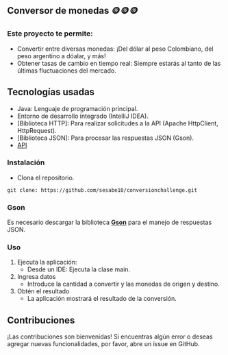 ## **Conversor de monedas** 🪙🪙🪙

### Este proyecto te permite:

- Convertir entre diversas monedas: ¡Del dólar al peso Colombiano, del peso argentino a dóalar, y más!
- Obtener tasas de cambio en tiempo real: Siempre estarás al tanto de las últimas fluctuaciones del mercado.

## Tecnologías usadas
- Java: Lenguaje de programación principal.
-  Entorno de desarrollo integrado (IntelliJ IDEA).
- [Biblioteca HTTP]: Para realizar solicitudes a la API (Apache HttpClient, HttpRequest).
- [Biblioteca JSON]: Para procesar las respuestas JSON (Gson).
- [API](https://www.exchangerate-api.com/)

### Instalación
- Clona el repositorio.
~~~
git clone: https://github.com/sesabe10/conversionchallenge.git
~~~

### Gson
Es necesario descargar la biblioteca **[Gson](https://repo1.maven.org/maven2/com/google/code/gson/gson/2.11.0/gson-2.11.0.jar)** para el manejo de respuestas JSON.

### Uso
1. Ejecuta la aplicación:
   - Desde un IDE: Ejecuta la clase main.
2. Ingresa datos
   - Introduce la cantidad a convertir y las monedas de origen y destino.
3. Obtén el resultado
   - La aplicación mostrará el resultado de la conversión.

## Contribuciones     
¡Las contribuciones son bienvenidas! 
Si encuentras algún error o deseas agregar nuevas funcionalidades, por favor, abre un issue en GitHub.

